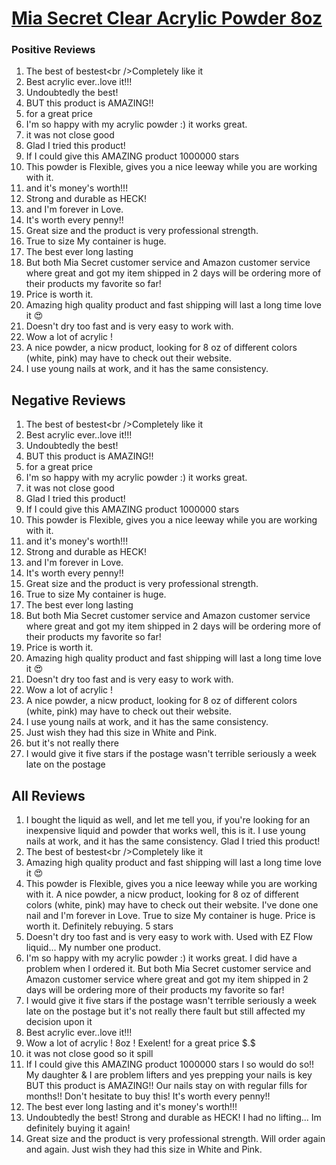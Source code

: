 # [Mia Secret Clear Acrylic Powder 8oz](https://products.checkmycream.com/products/Mia-Secret-Clear-Acrylic-Powder-8oz.html)

### Positive Reviews

<ol>
      <li>The best of bestest&lt;br /&gt;Completely like it</li>
      <li>Best acrylic ever..love it!!!</li>
      <li>Undoubtedly the best!</li>
      <li>BUT this product is AMAZING!!  </li>
      <li>for a great price</li>
      <li>I&#x27;m so happy with my acrylic powder :) it works great.</li>
      <li>it was not close good</li>
      <li>Glad I tried this product!</li>
      <li>If I could give this AMAZING product 1000000 stars</li>
      <li>This powder is Flexible, gives you a nice leeway while you are working with it.  </li>
      <li>and it&#x27;s money&#x27;s worth!!!</li>
      <li>Strong and durable as HECK!</li>
      <li>and I&#x27;m forever in Love.  </li>
      <li>It&#x27;s worth every penny!!</li>
      <li>Great size and the product is very professional strength.</li>
      <li>True to size My container is huge.</li>
      <li>The best ever long lasting</li>
      <li>But both Mia Secret customer service and Amazon customer service where great and got my item shipped in 2 days will be ordering more of their products my favorite so far!</li>
      <li>Price is worth it.  </li>
      <li>Amazing high quality product and fast shipping will last a long time love it 😍</li>
      <li>Doesn&#x27;t dry too fast and is very easy to work with.</li>
      <li>Wow a lot of acrylic !</li>
      <li>A nice powder, a nicw product, looking for 8 oz of different colors (white, pink) may have to check out their website.  </li>
      <li>I use young nails at work, and it has the same consistency.</li>
</ol>


<h2>Negative Reviews</h2>
<ol>
<li> The best of bestest&lt;br /&gt;Completely like it</li>
<li> Best acrylic ever..love it!!!</li>
<li> Undoubtedly the best!</li>
<li> BUT this product is AMAZING!!  </li>
<li> for a great price</li>
<li> I&#x27;m so happy with my acrylic powder :) it works great.</li>
<li> it was not close good</li>
<li> Glad I tried this product!</li>
<li> If I could give this AMAZING product 1000000 stars</li>
<li> This powder is Flexible, gives you a nice leeway while you are working with it.  </li>
<li> and it&#x27;s money&#x27;s worth!!!</li>
<li> Strong and durable as HECK!</li>
<li> and I&#x27;m forever in Love.  </li>
<li> It&#x27;s worth every penny!!</li>
<li> Great size and the product is very professional strength.</li>
<li> True to size My container is huge.</li>
<li> The best ever long lasting</li>
<li> But both Mia Secret customer service and Amazon customer service where great and got my item shipped in 2 days will be ordering more of their products my favorite so far!</li>
<li> Price is worth it.  </li>
<li> Amazing high quality product and fast shipping will last a long time love it 😍</li>
<li> Doesn&#x27;t dry too fast and is very easy to work with.</li>
<li> Wow a lot of acrylic !</li>
<li> A nice powder, a nicw product, looking for 8 oz of different colors (white, pink) may have to check out their website.  </li>
<li> I use young nails at work, and it has the same consistency.</li>
<li> Just wish they had this size in White and Pink.</li>
<li> but it&#x27;s not really there</li>
<li> I would give it five stars if the postage wasn&#x27;t terrible seriously a week late on the postage</li>
</ol>

<h2>All Reviews</h2>

<ol>
    <li> I bought the liquid as well, and let me tell you, if you&#x27;re looking for an inexpensive liquid and powder that works well, this is it. I use young nails at work, and it has the same consistency. Glad I tried this product!</li>
    <li> The best of bestest&lt;br /&gt;Completely like it</li>
    <li> Amazing high quality product and fast shipping will last a long time love it 😍</li>
    <li> This powder is Flexible, gives you a nice leeway while you are working with it.  A nice powder, a nicw product, looking for 8 oz of different colors (white, pink) may have to check out their website.  I&#x27;ve done one nail and I&#x27;m forever in Love.  True to size My container is huge. Price is worth it.  Definitely rebuying. 5 stars</li>
    <li> Doesn&#x27;t dry too fast and is very easy to work with. Used with EZ Flow liquid... My number one product.</li>
    <li> I&#x27;m so happy with my acrylic powder :) it works great. I did have a problem when I ordered it. But both Mia Secret customer service and Amazon customer service where great and got my item shipped in 2 days will be ordering more of their products my favorite so far!</li>
    <li> I would give it five stars if the postage wasn&#x27;t terrible seriously a week late on the postage but it&#x27;s not really there fault but still affected my decision upon it</li>
    <li> Best acrylic ever..love it!!!</li>
    <li> Wow a lot of acrylic ! 8oz ! Exelent! for a great price $.$</li>
    <li> it was not close good so it spill</li>
    <li> If I could give this AMAZING product 1000000 stars I so would do so!!  My daughter &amp; I are problem lifters and yes prepping your nails is key BUT this product is AMAZING!!  Our nails stay on with regular fills for months!!  Don&#x27;t hesitate to buy this!  It&#x27;s worth every penny!!</li>
    <li> The best ever long lasting and it&#x27;s money&#x27;s worth!!!</li>
    <li> Undoubtedly the best! Strong and durable as HECK! I had no lifting... Im definitely buying it again!</li>
    <li> Great size and the product is very professional strength. Will order again and again. Just wish they had this size in White and Pink.</li>
</ol>




